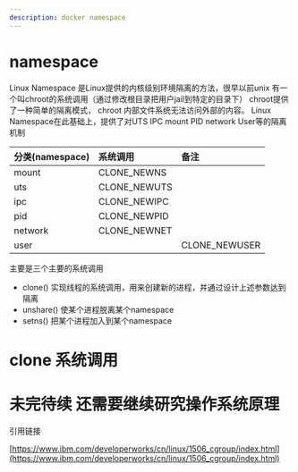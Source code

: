```yaml
---
description: docker namespace
---
```


# namespace

Linux Namespace 是Linux提供的内核级别环境隔离的方法，很早以前unix 有一个叫chroot的系统调用（通过修改根目录把用户jail到特定的目录下） chroot提供了一种简单的隔离模式， chroot 内部文件系统无法访问外部的内容。 Linux Namespace在此基础上，提供了对UTS IPC mount PID network User等的隔离机制



| 分类(namespace) | 系统调用 | 备注 |
| :--- | :--- | :--- |
|mount  | CLONE_NEWNS |  |
|uts| CLONE_NEWUTS |  |
|ipc  | CLONE_NEWIPC |  |
| pid | CLONE_NEWPID |  |
| network| CLONE_NEWNET |  |
| user|  | CLONE_NEWUSER |

主要是三个主要的系统调用

* clone() 实现线程的系统调用，用来创建新的进程，并通过设计上述参数达到隔离
* unshare() 使某个进程脱离某个namespace
* setns() 把某个进程加入到某个namespace

# clone 系统调用


# 未完待续 还需要继续研究操作系统原理

引用链接

[https://www.ibm.com/developerworks/cn/linux/1506_cgroup/index.html](https://www.ibm.com/developerworks/cn/linux/1506_cgroup/index.html)

